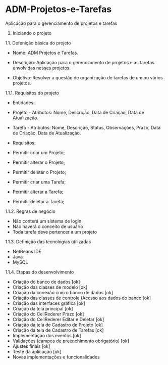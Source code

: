 # ADM-Projetos-e-Tarefas
Aplicação para o gerenciamento de projetos e tarefas


1. Iniciando o projeto

1.1. Defenição básica do projeto

- Nome: ADM Projetos e Tarefas.

- Descrição: Aplicação para o gerenciamento de projetos e as tarefas envolvidas nesses projetos.

- Objetivo: Resolver a questão de organização de tarefas de um ou vários projetos.

1.1.1. Requisitos do projeto

- Entidades:

 - Projeto - Atributos: Nome, Descrição, Data de Criação, Data de Atualização.

 - Tarefa - Atributos: Nome, Descrição, Status, Observações, Prazo, Data de Criação, Data de Atualização.

- Requisitos:
 - Permitir criar um Projeto;
 - Permitir alterar o Projeto;
 - Permitir deletar o Projeto;

 - Permitir criar uma Tarefa;
 - Permitir alterar a Tarefa;
 - Permitir deletar a Tarefa;

1.1.2. Regras de negócio

 - Não conterá um sistema de login
 - Não haverá o conceito de usuário
 - Toda tarefa deve pertencer a um projeto 

1.1.3. Definição das tecnologias utilizadas

 - NetBeans IDE
 - Java
 - MySQL

1.1.4. Etapas do desenvolvimento

- Criação do banco de dados [ok]
 - Criação das classes de modelo [ok]
 - Criação da conexão com o banco de dados [ok]
 - Criação das classes de controle (Acesso aos dados do banco [ok]
 - Criação das interfaces gráfica [ok]
  - Criação da tela principal [ok]
  - Criação do CellRederer Prazo [ok]
  - Criação do CellRederer Editar e Deletar [ok]
  - Criação da tela de Cadastro de Projeto [ok]
  - Criação da tela de Cadastro de Tarefas [ok]
 - Implementação dos eventos [ok]
  - Validações (campos de preenchimento obrigatório) [ok]
 - Ajustes finais [ok]
 - Teste da aplicação [ok]
 - Novas implementações e funcionalidades
